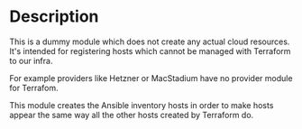 # Description

This is a dummy module which does not create any actual cloud resources. It's intended for registering hosts which cannot be managed with Terraform to our infra.

For example providers like Hetzner or MacStadium have no provider module for Terrafom.

This module creates the Ansible inventory hosts in order to make hosts appear the same way all the other hosts created by Terraform do.
